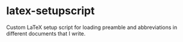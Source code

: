 latex-setupscript
=================

Custom LaTeX setup script for loading preamble and abbreviations in different documents that I write.
